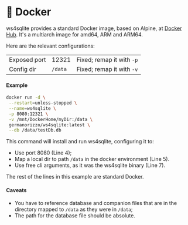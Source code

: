 # 🐳 Docker

ws4sqlite provides a standard Docker image, based on Alpine, at [Docker Hub](https://hub.docker.com/r/germanorizzo/ws4sqlite). It's a multiarch image for amd64, ARM and ARM64.

Here are the relevant configurations:

|              |         |                           |
| ------------ | ------- | ------------------------- |
| Exposed port | 12321   | Fixed; remap it with `-p` |
| Config dir   | `/data` | Fixed; remap it with `-v` |

#### Example

```bash
docker run -d \
 --restart=unless-stopped \
 --name=ws4sqlite \
 -p 8080:12321 \
 -v /mnt/DockerHome/myDir:/data \
 germanorizzo/ws4sqlite:latest \
 --db /data/testDb.db
```

This command will install and run ws4sqlite, configuring it to:

* Use port 8080 (Line 4);
* Map a local dir to path `/data` in the docker environment (Line 5).
* Use free cli arguments, as it was the ws4sqlite binary (Line 7).

The rest of the lines in this example are standard Docker.

#### Caveats

* You have to reference database and companion files that are in the directory mapped to `/data` as they were in `/data`;
* The path for the database file should be absolute.
